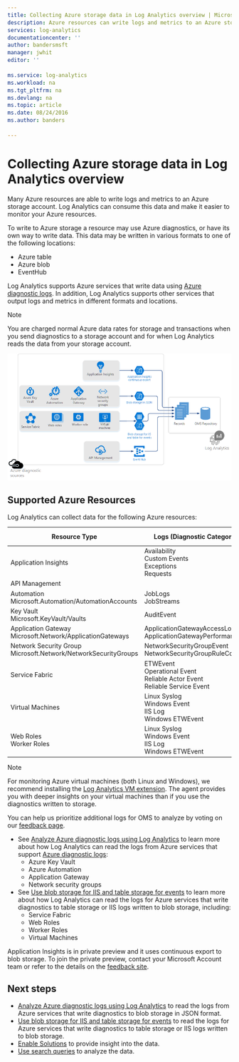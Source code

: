 ```yaml
---
title: Collecting Azure storage data in Log Analytics overview | Microsoft Docs
description: Azure resources can write logs and metrics to an Azure storage account, often by using Azure Diagnostics. Log Analytics can index this data and make it searchable.
services: log-analytics
documentationcenter: ''
author: bandersmsft
manager: jwhit
editor: ''

ms.service: log-analytics
ms.workload: na
ms.tgt_pltfrm: na
ms.devlang: na
ms.topic: article
ms.date: 08/24/2016
ms.author: banders

---
```

# Collecting Azure storage data in Log Analytics overview
Many Azure resources are able to write logs and metrics to an Azure storage account. Log Analytics can consume this data and make it easier to monitor your Azure resources.

To write to Azure storage a resource may use Azure diagnostics, or have its own way to write data. This data may be written in various formats to one of the following locations:

* Azure table
* Azure blob
* EventHub

Log Analytics supports Azure services that write data using [Azure diagnostic logs](../azure-portal/monitoring-overview-of-diagnostic-logs.md). In addition, Log Analytics supports other services that output logs and metrics in different formats and locations.  

> [!NOTE]
> You are charged normal Azure data rates for storage and transactions when you send diagnostics to a storage account and for when Log Analytics reads the data from your storage account.
> 
> 

![Azure storage diagram](media/log-analytics-azure-storage/azure-storage-diagram.png)

## Supported Azure Resources
Log Analytics can collect data for the following Azure resources:

| Resource Type | Logs (Diagnostic Categories) | Log Analytics Solution |
| --- | --- | --- |
| Application Insights |Availability <br> Custom Events <br> Exceptions <br> Requests <br> |Application Insights (Preview) |
| API Management | |*none* (Preview) |
| Automation <br> Microsoft.Automation/AutomationAccounts |JobLogs <br> JobStreams |AzureAutomation (Preview) |
| Key Vault <br> Microsoft.KeyVault/Vaults |AuditEvent |KeyVault (Preview) |
| Application Gateway <br> Microsoft.Network/ApplicationGateways |ApplicationGatewayAccessLog <br> ApplicationGatewayPerformanceLog |AzureNetworking (Preview) |
| Network Security Group <br> Microsoft.Network/NetworkSecurityGroups |NetworkSecurityGroupEvent <br> NetworkSecurityGroupRuleCounter |AzureNetworking (Preview) |
| Service Fabric |ETWEvent <br> Operational Event <br> Reliable Actor Event <br> Reliable Service Event |ServiceFabric (Preview) |
| Virtual Machines |Linux Syslog <br> Windows Event <br> IIS Log <br> Windows ETWEvent |*none* |
| Web Roles <br> Worker Roles |Linux Syslog <br> Windows Event <br> IIS Log <br> Windows ETWEvent |*none* |

> [!NOTE]
> For monitoring Azure virtual machines (both Linux and Windows), we recommend installing the [Log Analytics VM extension](log-analytics-azure-vm-extension.md). The agent provides you with deeper insights on your virtual machines than if you use the diagnostics written to storage.
> 
> 

You can help us prioritize additional logs for OMS to analyze by voting on our [feedback page](http://feedback.azure.com/forums/267889-azure-log-analytics/category/88086-log-management-and-log-collection-policy).

* See [Analyze Azure diagnostic logs using Log Analytics](log-analytics-azure-storage-json.md) to learn more about how Log Analytics can read the logs from Azure services that support [Azure diagnostic logs](../azure-portal/monitoring-overview-of-diagnostic-logs.md):
  * Azure Key Vault
  * Azure Automation
  * Application Gateway
  * Network security groups
* See [Use blob storage for IIS and table storage for events](log-analytics-azure-storage-iis-table.md) to learn more about how Log Analytics can read the logs for Azure services that write diagnostics to table storage or IIS logs written to blob storage, including:
  * Service Fabric
  * Web Roles
  * Worker Roles
  * Virtual Machines

Application Insights is in private preview and it uses continuous export to blob storage. To join the private preview, contact your Microsoft Account team or refer to the details on the [feedback site](https://feedback.azure.com/forums/267889-log-analytics/suggestions/6519248-integration-with-app-insights).

## Next steps
* [Analyze Azure diagnostic logs using Log Analytics](log-analytics-azure-storage-json.md) to read the logs from Azure services that write diagnostics to blob storage in JSON format.
* [Use blob storage for IIS and table storage for events](log-analytics-azure-storage-iis-table.md) to read the logs for Azure services that write diagnostics to table storage or IIS logs written to blob storage.
* [Enable Solutions](log-analytics-add-solutions.md) to provide insight into the data.
* [Use search queries](log-analytics-log-searches.md) to analyze the data.

